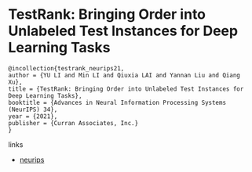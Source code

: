 # TestRank: Bringing Order into Unlabeled Test Instances for Deep Learning Tasks

```
@incollection{testrank_neurips21,
author = {YU LI and Min LI and Qiuxia LAI and Yannan Liu and Qiang Xu},
title = {TestRank: Bringing Order into Unlabeled Test Instances for Deep Learning Tasks},
booktitle = {Advances in Neural Information Processing Systems (NeurIPS) 34},
year = {2021},
publisher = {Curran Associates, Inc.}
}
```

links
- [neurips](https://neurips.cc/Conferences/2021/ScheduleMultitrack?event=27266)
